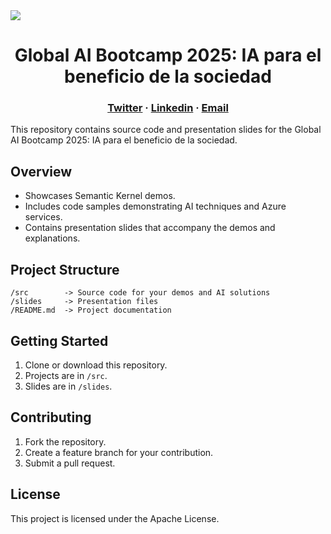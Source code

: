 <img align="center" src="https://globalai.community/media/joehrinh/global_header.png">

<h1 align="center">Global AI Bootcamp 2025: IA para el beneficio de la sociedad</h1>

<h3 align="center">
<a href="https://x.com/emimontesdeocaa">Twitter</a> ·
<a href="https://www.linkedin.com/in/emimontesdeoca/">Linkedin</a> ·
<a href="mailto:emimontesdeoca@outlook.es">Email</a>
</h2>

This repository contains source code and presentation slides for the Global AI Bootcamp 2025: IA para el beneficio de la sociedad.

## Overview
- Showcases Semantic Kernel demos.
- Includes code samples demonstrating AI techniques and Azure services.
- Contains presentation slides that accompany the demos and explanations.

## Project Structure
```
/src        -> Source code for your demos and AI solutions
/slides     -> Presentation files
/README.md  -> Project documentation
```

## Getting Started
1. Clone or download this repository.
2. Projects are in `/src`.
3. Slides are in `/slides`.

## Contributing
1. Fork the repository.
2. Create a feature branch for your contribution.
3. Submit a pull request.

## License
This project is licensed under the Apache License.